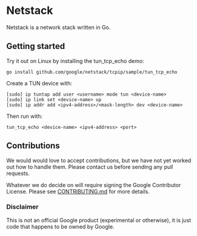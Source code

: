 # Netstack

Netstack is a network stack written in Go.

## Getting started

Try it out on Linux by installing the tun_tcp_echo demo:

```
go install github.com/google/netstack/tcpip/sample/tun_tcp_echo
```

Create a TUN device with:

```
[sudo] ip tuntap add user <username> mode tun <device-name>
[sudo] ip link set <device-name> up
[sudo] ip addr add <ipv4-address>/<mask-length> dev <device-name>
```

Then run with:

```
tun_tcp_echo <device-name> <ipv4-address> <port>
```

## Contributions

We would would love to accept contributions, but we have not yet worked
out how to handle them. Please contact us before sending any pull requests.

Whatever we do decide on will require signing the Google Contributor License.
Please see [CONTRIBUTING.md](CONTRIBUTING.md) for more details.

### Disclaimer

This is not an official Google product (experimental or otherwise), it
is just code that happens to be owned by Google.
